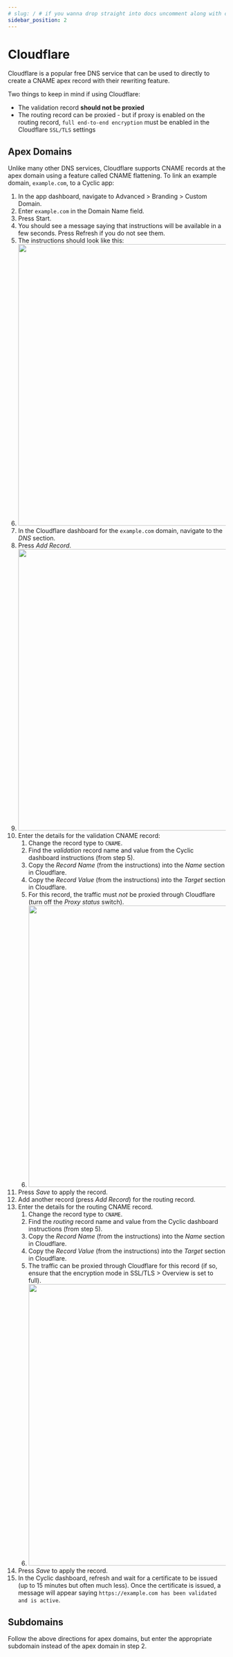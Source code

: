 ```yaml
---
# slug: / # if you wanna drop straight into docs uncomment along with config change
sidebar_position: 2
---
```

# Cloudflare

Cloudflare is a popular free DNS service that can be used to directly to create a CNAME apex record with their rewriting feature.

Two things to keep in mind if using Cloudflare:
- The validation record **should not be proxied**
- The routing record can be proxied - but if proxy is enabled on the routing record, `full end-to-end encryption` must be enabled in the Cloudflare `SSL/TLS` settings

## Apex Domains
Unlike many other DNS services, Cloudflare supports CNAME records at the apex domain using a feature called CNAME flattening. To link an example domain, `example.com`, to a Cyclic app:

1. In the app dashboard, navigate to Advanced > Branding > Custom Domain.
2. Enter `example.com` in the Domain Name field.
3. Press Start.
4. You should see a message saying that instructions will be available in a few seconds. Press Refresh if you do not see them.
5. The instructions should look like this:
6. <img src="/img/domains/cyclic_advanced.png" width="650px"/>
7. In the Cloudflare dashboard for the `example.com` domain, navigate to the _DNS_ section.
8. Press _Add Record_.
9. <img src="/img/domains/cloudflare_1.png" width="650px"/>
10. Enter the details for the validation CNAME record:
    1. Change the record type to `CNAME`.
    2. Find the _validation_ record name and value from the Cyclic dashboard instructions (from step 5).
    3. Copy the _Record Name_ (from the instructions) into the _Name_ section in Cloudflare.
    4. Copy the _Record Value_ (from the instructions) into the _Target_ section in Cloudflare.
    5. For this record, the traffic must _not_ be proxied through Cloudflare (turn off the _Proxy status_ switch).
    6. <img src="/img/domains/cloudflare_2.png" width="650px"/>
11. Press _Save_ to apply the record.
12. Add another record (press _Add Record_) for the routing record.
13. Enter the details for the routing CNAME record.
    1. Change the record type to `CNAME`.
    2. Find the _routing_ record name and value from the Cyclic dashboard instructions (from step 5).
    3. Copy the _Record Name_ (from the instructions) into the _Name_ section in Cloudflare.
    4. Copy the _Record Value_ (from the instructions) into the _Target_ section in Cloudflare.
    5. The traffic can be proxied through Cloudflare for this record (if so, ensure that the encryption mode in SSL/TLS > Overview is set to full).
    6. <img src="/img/domains/cloudflare_3.png" width="650px"/>
14. Press _Save_ to apply the record.
15. In the Cyclic dashboard, refresh and wait for a certificate to be issued (up to 15 minutes but often much less). Once the certificate is issued, a message will appear saying `https://example.com has been validated and is active`.

## Subdomains

Follow the above directions for apex domains, but enter the appropriate subdomain instead of the apex domain in step 2.